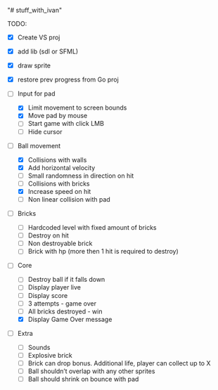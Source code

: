 "# stuff_with_ivan"




TODO:

- [x] Create VS proj
- [x] add lib (sdl or SFML)
- [x] draw sprite
- [x] restore prev progress from Go proj


- [ ] Input for pad
    - [x] Limit movement to screen bounds
    - [x] Move pad by mouse
    - [ ] Start game with click LMB
    - [ ] Hide cursor
- [ ] Ball movement
    - [x] Collisions with walls
    - [x] Add horizontal velocity
    - [ ] Small randomness in direction on hit
    - [ ] Collisions with bricks
    - [x] Increase speed on hit
    - [ ] Non linear collision with pad
- [ ] Bricks
    - [ ] Hardcoded level with fixed amount of bricks
    - [ ] Destroy on hit
    - [ ] Non destroyable brick
    - [ ] Brick with hp (more then 1 hit is required to destroy)
- [ ] Core
    - [ ] Destroy ball if it falls down 
    - [ ] Display player live
    - [ ] Display score
    - [ ] 3 attempts - game over
    - [ ] All bricks destroyed - win
	- [x] Display Game Over message
- [ ] Extra
    - [ ] Sounds
    - [ ] Explosive brick
    - [ ] Brick can drop bonus. Additional life, player can collect up to X
    - [ ] Ball shouldn’t overlap with any other sprites
    - [ ] Ball should shrink on bounce with pad
